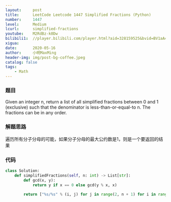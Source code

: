 ```yaml
---
layout:     post
title:      LeetCode Leetcode 1447 Simplified Fractions (Python)
number:     1447
level:      Medium
lcurl:      simplified-fractions
youtube:    M2RdBz-k0Dw
bilibili1:  //player.bilibili.com/player.html?aid=328159525&bvid=BV1aA411t7Ez&cid=191912773&page=1
xigua:      
date:       2020-05-16
author:     小明MaxMing
header-img: img/post-bg-coffee.jpeg
catalog: false
tags:
    - Math
---
```


### 题目

Given an integer n, return a list of all simplified fractions between 0 and 1 (exclusive) such that the denominator is less-than-or-equal-to n. The fractions can be in any order.

### 解题思路

遍历所有分子分母的可能，如果分子分母的最大公约数是1，则是一个要返回的结果

### 代码
```python
class Solution:
    def simplifiedFractions(self, n: int) -> List[str]:
        def gcd(x, y):
            return y if x == 0 else gcd(y % x, x)
        
        return ["%s/%s" % (i, j) for j in range(2, n + 1) for i in range(1, j) if gcd(i, j) == 1]
```
